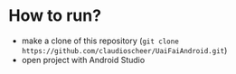 # How to run?
- make a clone of this repository (`git clone https://github.com/claudioscheer/UaiFaiAndroid.git`)
- open project with Android Studio
